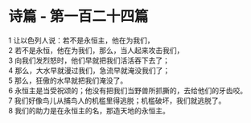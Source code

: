 # 诗篇 - 第一百二十四篇
  
 1 让以色列人说：若不是永恒主，他在为我们，  
 2 若不是永恒，他在为我们，那么，当人起来攻击我们，  
 3 向我们发烈怒时，他们早就把我们活活吞下去了；  
 4 那么，大水早就漫过我们，急流早就淹没我们了；  
 5 那么，狂傲的水早就把我们淹没了。  
 6 永恒主是当受祝颂的；他没有把我们当野兽所抓撕的，去给他们的牙齿咬。  
 7 我们好像鸟儿从捕鸟人的机槛里得逃脱；机槛破坏，我们就逃脱了。  
 8 我们的助力是在永恒主的名，那造天地的永恒主。